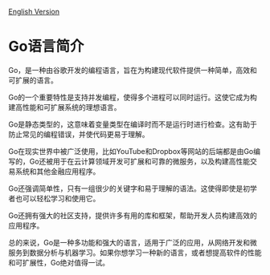 [English Version](/tutorial/01.0.md)

# Go语言简介

Go，是一种由谷歌开发的编程语言，旨在为构建现代软件提供一种简单，高效和可扩展的语言。

Go的一个重要特性是支持并发编程，使得多个进程可以同时运行。这使它成为构建高性能和可扩展系统的理想语言。

Go是静态类型的，这意味着变量类型在编译时而不是运行时进行检查。这有助于防止常见的编程错误，并使代码更易于理解。

Go在现实世界中被广泛使用，比如YouTube和Dropbox等网站的后端都是由Go编写的，Go还被用于在云计算领域开发可扩展和可靠的微服务，以及构建高性能交易系统和其他金融应用程序。

Go还强调简单性，只有一组很少的关键字和易于理解的语法。这使得即使是初学者也可以轻松学习和使用它。

Go还拥有强大的社区支持，提供许多有用的库和框架，帮助开发人员构建高效的应用程序。

总的来说，Go是一种多功能和强大的语言，适用于广泛的应用，从网络开发和微服务到数据分析与机器学习。如果你想学习一种新的语言，或者想提高软件的性能和可扩展性，Go绝对值得一试。
